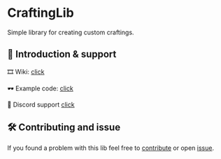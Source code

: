 # CraftingLib
Simple library for creating custom craftings.

## 🎈 Introduction & support
 🎞 Wiki: [click](https://github.com/P1otrulla/CraftingLib/wiki/Introduction) 
 
 🕶 Example code: [click](https://github.com/P1otrulla/CraftingLib/tree/master/example)
 
 📣 Discord support [click](https://discord.gg/TBgbN3fruj)

## 🛠 Contributing and issue

If you found a problem with this lib feel free to [contribute](https://github.com/P1otrulla/CraftingLib/pulls) or open [issue](https://github.com/P1otrulla/CraftingLib/issues).



